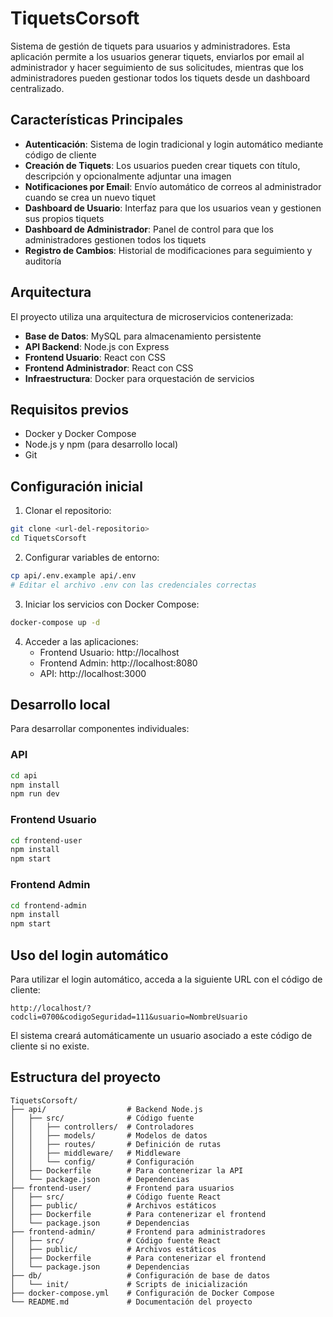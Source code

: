 # TiquetsCorsoft

Sistema de gestión de tiquets para usuarios y administradores. Esta aplicación permite a los usuarios generar tiquets, enviarlos por email al administrador y hacer seguimiento de sus solicitudes, mientras que los administradores pueden gestionar todos los tiquets desde un dashboard centralizado.

## Características Principales

- **Autenticación**: Sistema de login tradicional y login automático mediante código de cliente
- **Creación de Tiquets**: Los usuarios pueden crear tiquets con título, descripción y opcionalmente adjuntar una imagen
- **Notificaciones por Email**: Envío automático de correos al administrador cuando se crea un nuevo tiquet
- **Dashboard de Usuario**: Interfaz para que los usuarios vean y gestionen sus propios tiquets
- **Dashboard de Administrador**: Panel de control para que los administradores gestionen todos los tiquets
- **Registro de Cambios**: Historial de modificaciones para seguimiento y auditoría

## Arquitectura

El proyecto utiliza una arquitectura de microservicios contenerizada:

- **Base de Datos**: MySQL para almacenamiento persistente
- **API Backend**: Node.js con Express
- **Frontend Usuario**: React con CSS
- **Frontend Administrador**: React con CSS
- **Infraestructura**: Docker para orquestación de servicios

## Requisitos previos

- Docker y Docker Compose
- Node.js y npm (para desarrollo local)
- Git

## Configuración inicial

1. Clonar el repositorio:
```bash
git clone <url-del-repositorio>
cd TiquetsCorsoft
```

2. Configurar variables de entorno:
```bash
cp api/.env.example api/.env
# Editar el archivo .env con las credenciales correctas
```

3. Iniciar los servicios con Docker Compose:
```bash
docker-compose up -d
```

4. Acceder a las aplicaciones:
   - Frontend Usuario: http://localhost
   - Frontend Admin: http://localhost:8080
   - API: http://localhost:3000

## Desarrollo local

Para desarrollar componentes individuales:

### API
```bash
cd api
npm install
npm run dev
```

### Frontend Usuario
```bash
cd frontend-user
npm install
npm start
```

### Frontend Admin
```bash
cd frontend-admin
npm install
npm start
```

## Uso del login automático

Para utilizar el login automático, acceda a la siguiente URL con el código de cliente:
```
http://localhost/?codcli=0700&codigoSeguridad=111&usuario=NombreUsuario
```

El sistema creará automáticamente un usuario asociado a este código de cliente si no existe.

## Estructura del proyecto
```
TiquetsCorsoft/
├── api/                  # Backend Node.js
│   ├── src/              # Código fuente
│   │   ├── controllers/  # Controladores
│   │   ├── models/       # Modelos de datos
│   │   ├── routes/       # Definición de rutas
│   │   ├── middleware/   # Middleware
│   │   └── config/       # Configuración
│   ├── Dockerfile        # Para contenerizar la API
│   └── package.json      # Dependencias
├── frontend-user/        # Frontend para usuarios
│   ├── src/              # Código fuente React
│   ├── public/           # Archivos estáticos
│   ├── Dockerfile        # Para contenerizar el frontend
│   └── package.json      # Dependencias
├── frontend-admin/       # Frontend para administradores
│   ├── src/              # Código fuente React
│   ├── public/           # Archivos estáticos
│   ├── Dockerfile        # Para contenerizar el frontend
│   └── package.json      # Dependencias
├── db/                   # Configuración de base de datos
│   └── init/             # Scripts de inicialización
├── docker-compose.yml    # Configuración de Docker Compose
└── README.md             # Documentación del proyecto
```

